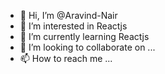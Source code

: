 - 👋 Hi, I’m @Aravind-Nair
- 👀 I’m interested in Reactjs
- 🌱 I’m currently learning Reactjs
- 💞️ I’m looking to collaborate on ...
- 📫 How to reach me ...

<!---
Aravind-Nair/Aravind-Nair is a ✨ special ✨ repository because its `README.md` (this file) appears on your GitHub profile.
You can click the Preview link to take a look at your changes.
--->
